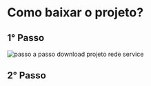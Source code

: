 # Como baixar o projeto?

## 1° Passo
![passo a passo download projeto rede service](https://github.com/thiagoribeiro2003/case-rede-service/assets/103936999/1915b772-3a52-4efc-97bc-bb118ab91e57)

## 2° Passo


